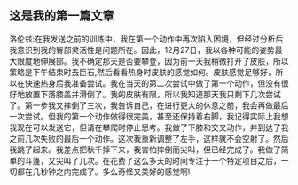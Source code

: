 ## 这是我的第一篇文章

洛伦兹:在我发送之前的训练中，我在第一个动作中再次陷入困境，但经过分析后我意识到我的臀部灵活性是问题所在。因此，12月27日，我以各种可能的姿势最大限度地伸展部。我不确定那天是否要攀登，因为前一天我稍微打开了皮肤，所以策略是下午结束时去巨石,然后看看热身时皮肤的感觉如何。皮肤感觉足够好，所以在快速热身后我准备尝试。我在当天的第二次尝试中做了第一个动作，但没有很好地放置下落膝盖并滑倒了。我的皮肤有限，所以我知道那天我只剩下几次尝试了。第一步我又摔倒了三次，我告诉自己，在进行更大的休息之前，我会再做最后一次尝试。但我的第一个动作做得很完美，甚至还保持着右脚，我记得实际上我想我现在可以发送它，但请在攀爬时停止思考。我做了下膝和交叉动作，并到达了我之前几次失败的最后一个动作。这次我重新调整了左手，这样就不会空射了。然后我跳了起来。我差点把秋千掉下来，我害怕摔倒而尖叫，但已经完成了。我做了简单的斗篷，又尖叫了几次。在花费了这么多天的时间专注于一个特定项目之后，一切都在几秒钟之内完成了。多么奇怪又美好的感觉啊!
